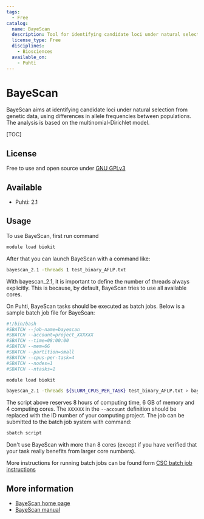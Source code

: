 ```yaml
---
tags:
  - Free
catalog:
  name: BayeScan
  description: Tool for identifying candidate loci under natural selection based on allele frequencies in populations
  license_type: Free
  disciplines:
    - Biosciences
  available_on:
    - Puhti
---
```


# BayeScan

BayeScan aims at identifying candidate loci under natural selection from genetic data, using differences in allele frequencies 
between populations. The analysis is based on the multinomial-Dirichlet model. 

[TOC]

## License

Free to use and open source under [GNU GPLv3](https://www.gnu.org/licenses/gpl-3.0.html)

## Available

* Puhti: 2.1 

## Usage

To use BayeScan, first run command

```bash
module load biokit
```

After that you can launch BayeScan with a command like:

```bash
bayescan_2.1 -threads 1 test_binary_AFLP.txt 
```

With bayescan_2.1, it is important to define the number of threads
always explicitly. This is because, by default, BayeScan tries
to use all available cores.

On Puhti, BayeScan tasks should be executed as batch jobs.
Below is a sample batch job file for BayeScan:

```bash
#!/bin/bash
#SBATCH --job-name=bayescan
#SBATCH --account=project_XXXXXX
#SBATCH --time=08:00:00
#SBATCH --mem=6G
#SBATCH --partition=small
#SBATCH --cpus-per-task=4
#SBATCH --nodes=1
#SBATCH --ntasks=1

module load biokit

bayescan_2.1 -threads ${SLURM_CPUS_PER_TASK} test_binary_AFLP.txt > bayescan_omp.out
```

The script above reserves 8 hours of computing time, 6 GB of memory and 4 computing cores. The `XXXXXX` in the `--account` definition
should be replaced with the ID number of your computing project. The job can be submitted to the batch job system with command:

```bash
sbatch script
```

Don't use BayeScan with more than 8 cores (except if you have verified that your task really benefits from larger core numbers).

More instructions for running batch jobs can be found form [CSC batch job instructions](../computing/running/getting-started.md)

## More information

* [BayeScan home page](http://cmpg.unibe.ch/software/BayeScan/index.html)
* [BayeScan manual](http://cmpg.unibe.ch/software/BayeScan/files/BayeScan2.1_manual.pdf)
